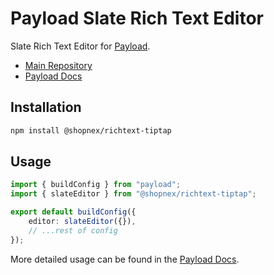 # Payload Slate Rich Text Editor

Slate Rich Text Editor for [Payload](https://payloadcms.com).

- [Main Repository](https://github.com/payloadcms/payload)
- [Payload Docs](https://payloadcms.com/docs)

## Installation

```bash
npm install @shopnex/richtext-tiptap
```

## Usage

```ts
import { buildConfig } from "payload";
import { slateEditor } from "@shopnex/richtext-tiptap";

export default buildConfig({
    editor: slateEditor({}),
    // ...rest of config
});
```

More detailed usage can be found in the [Payload Docs](https://payloadcms.com/docs/configuration/overview).
